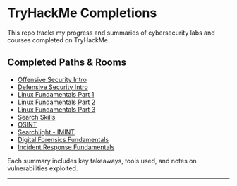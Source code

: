 # TryHackMe Completions

This repo tracks my progress and summaries of cybersecurity labs and courses completed on TryHackMe.

## Completed Paths & Rooms

- [Offensive Security Intro](https://tryhackme.com/room/offensivesecurityintro)  
- [Defensive Security Intro](https://tryhackme.com/room/defensivesecurityintro)
- [Linux Fundamentals Part 1](https://tryhackme.com/room/linuxfundamentalspart1)
- [Linux Fundamentals Part 2](https://tryhackme.com/room/linuxfundamentalspart2)
- [Linux Fundamentals Part 3](https://tryhackme.com/room/linuxfundamentalspart3)
- [Search Skills](https://tryhackme.com/room/searchskills)
- [OSINT](https://tryhackme.com/room/ohsint)
- [Searchlight - IMINT](https://tryhackme.com/room/searchlightosint)
- [Digital Forensics Fundamentals](https://tryhackme.com/room/digitalforensicsfundamentals)
- [Incident Response Fundamentals](https://tryhackme.com/room/incidentresponsefundamentals)

Each summary includes key takeaways, tools used, and notes on vulnerabilities exploited.

---
